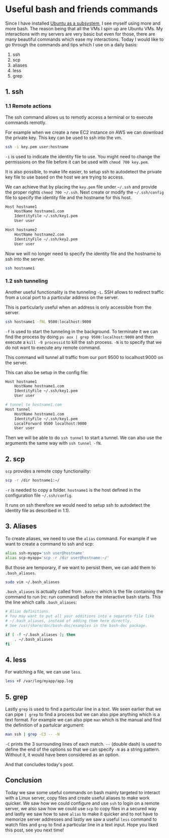 # Useful bash and friends commands

Since I have installed [Ubuntu as a subsystem](https://kimsereyblog.blogspot.sg/2018/03/install-dotnet-on-ubuntu-with-linux.html), I see myself using more and more bash. The reason being that all the VMs I spin up are Ubuntu VMs. My interactions with my servers are very basic but even for those, there are many beautiful commands which ease my interactions. Today I would like to go through the commands and tips which I use on a daily basis:

1. ssh
2. scp
3. aliases
4. less
5. grep

## 1. ssh

### 1.1 Remote actions

The ssh command allows us to remotly access a terminal or to execute commands remotly.

For example when we create a new EC2 instance on AWS we can download the private key.
This key can be used to ssh into the vm.

```sh
ssh -i key.pem user:hostname
```

`-i` is used to indicate the identity file to use. You might need to change the permissions on the file before it can be used with `chmod 700 key.pem`.

It is also possible, to make life easier, to setup ssh to autodetect the private key file to use based on the host we are trying to access.

We can achieve that by placing the `key.pem` file under `~/.ssh` and provide the proper rights `chmod 700 ~/.ssh`.
Next create or modify the `~/.ssh/config` file to specify the identity file and the hostname for this host.

```sh
Host hostname1
    HostName hostname1.com
    IdentityFile ~/.ssh/key1.pem
    User user

Host hostname2
    HostName hostname2.com
    IdentityFile ~/.ssh/key2.pem
    User user
```

Now we will no longer need to specify the identity file and the hostname to ssh into the server.

```sh
ssh hostname1
```

### 1.2 ssh tunneling

Another useful functionality is the tunneling `-L`. SSH allows to redirect traffic from a `L`ocal port to a particular address on the server.

This is particularly useful when an address is only accessible from the server.

```sh
ssh hostname1 -fNL 9500:localhost:9000
```

`-f` is used to start the tunneling in the background. To terminate it we can find the process by doing `ps aux | grep 9500:localhost:9000` and then execute a `kill -9 processid` to kill the ssh process.
`-N` is to specify that we do not want to execute any remote command.

This command will tunnel all traffic from our port 9500 to localhost:9000 on the server.

This can also be setup in the config file:

```sh
Host hostname1
    HostName hostname1.com
    IdentityFile ~/.ssh/key1.pem
    User user

# tunnel to hostname1.com
Host tunnel
    HostName hostname1.com
    IdentityFile ~/.ssh/key1.pem
    LocalForward 9500 localhost:9000
    User user
```

Then we will be able to do `ssh tunnel` to start a tunnel. We can also use the arguments the same way with `ssh tunnel -fN`.

## 2. scp

`scp` provides a remote copy functionality:

```sh
scp -r /dir hostname1:~/
```

`-r` is needed to copy a folder.
`hostname1` is the host defined in the configuration file `~/.ssh/config`.

It runs on ssh therefore we would need to setup ssh to autodetect the identity file as described in 1.1).

## 3. Aliases

To create aliases, we need to use the `alias` command. For example if we want to create a command to ssh and scp:

```sh
alias ssh-myapp='ssh user@hostname'
alias scp-myapp='scp -r /dir user@hostname:~/'
```

But those are temporary, if we want to persist them, we can add them to `.bash_aliases`.

```sh
sudo vim ~/.bash_aliases
```

`.bash_aliases` is actually called from `.bashrc` which is the file containing the command to run (rc: run command) before the interactive bash starts. This the line which calls `.bash_aliases`:

```sh
# Alias definitions.
# You may want to put all your additions into a separate file like
# ~/.bash_aliases, instead of adding them here directly.
# See /usr/share/doc/bash-doc/examples in the bash-doc package.

if [ -f ~/.bash_aliases ]; then
    . ~/.bash_aliases
fi
```

## 4. less

For watching a file, we can use `less`.

```sh
less +F /var/log/myapp/app.log
```

## 5. grep

Lastly `grep` is used to find a particular line in a text.
We seen earlier that we can pipe `| grep` to find a process but we can also pipe anything which is a text format. For example we can also pipe `man` which is the manual and find the definition of a partulcar argument:

```sh
man ssh | grep -C3 -- -N
```

`-C` prints the 3 surrounding lines of each match.
`--` (double dash) is used to define the end of the options so that we can specify `-N` as a string pattern. Without it, it would have been considered as an option.

And that concludes today's post.

## Conclusion

Today we saw some useful commands on bash mainly targeted to interact with a Linux server, copy files and create useful aliases to make work quicker. We saw how we could configure and use `ssh` to login on a remote server, we also saw how we could use `scp` to copy files in a secured way and lastly we saw how to save `alias` to make it quicker and to not have to memorize server addresses and lastly we saw a useful `less` command to watch files and `grep` to find a particular line in a text input. Hope you liked this post, see you next time!